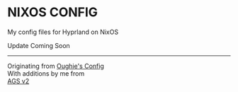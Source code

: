 # NIXOS CONFIG
My config files for Hyprland on NixOS

Update Coming Soon

---
Originating from [Oughie's Config](https://github.com/Oughie/nixos-config) <br>
With additions by me from <br>
[AGS v2](https://github.com/Aylur/ags) <br>

